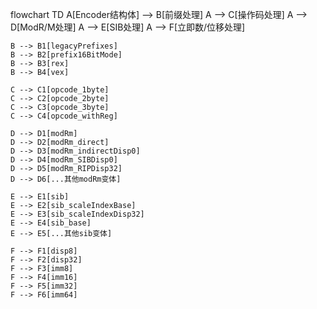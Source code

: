 flowchart TD
    A[Encoder结构体] --> B[前缀处理]
    A --> C[操作码处理]
    A --> D[ModR/M处理]
    A --> E[SIB处理]
    A --> F[立即数/位移处理]
    
    B --> B1[legacyPrefixes]
    B --> B2[prefix16BitMode]
    B --> B3[rex]
    B --> B4[vex]
    
    C --> C1[opcode_1byte]
    C --> C2[opcode_2byte]
    C --> C3[opcode_3byte]
    C --> C4[opcode_withReg]
    
    D --> D1[modRm]
    D --> D2[modRm_direct]
    D --> D3[modRm_indirectDisp0]
    D --> D4[modRm_SIBDisp0]
    D --> D5[modRm_RIPDisp32]
    D --> D6[...其他modRm变体]
    
    E --> E1[sib]
    E --> E2[sib_scaleIndexBase]
    E --> E3[sib_scaleIndexDisp32]
    E --> E4[sib_base]
    E --> E5[...其他sib变体]
    
    F --> F1[disp8]
    F --> F2[disp32]
    F --> F3[imm8]
    F --> F4[imm16]
    F --> F5[imm32]
    F --> F6[imm64]
